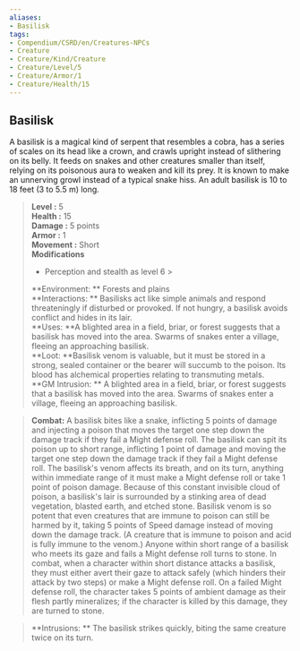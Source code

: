 ```yaml
---
aliases:
- Basilisk
tags:
- Compendium/CSRD/en/Creatures-NPCs
- Creature
- Creature/Kind/Creature
- Creature/Level/5
- Creature/Armor/1
- Creature/Health/15
---
```


  
## Basilisk  
A basilisk is a magical kind of serpent that resembles a cobra, has a series of scales on its head like a crown, and crawls upright instead of slithering on its belly. It feeds on snakes and other creatures smaller than itself, relying on its poisonous aura to weaken and kill its prey. It is known to make an unnerving growl instead of a typical snake hiss. An adult basilisk is 10 to 18 feet (3 to 5.5 m) long.  

  
> **Level :** 5  
> **Health :** 15  
> **Damage :** 5 points  
> **Armor :** 1  
> **Movement :** Short  
> **Modifications**  
>- Perception and stealth as level 6 >
>  
> **Environment: ** Forests and plains  
> **Interactions: ** Basilisks act like simple animals and respond threateningly if disturbed or provoked. If not hungry, a basilisk avoids conflict and hides in its lair.  
> **Uses: **A blighted area in a field, briar, or forest suggests that a basilisk has moved into the area. Swarms of snakes enter a village, fleeing an approaching basilisk.  
> **Loot: **Basilisk venom is valuable, but it must be stored in a strong, sealed container or the bearer will succumb to the poison. Its blood has alchemical properties relating to transmuting metals.  
> **GM Intrusion: ** A blighted area in a field, briar, or forest suggests that a basilisk has moved into the area. Swarms of snakes enter a village, fleeing an approaching basilisk.  

> **Combat:** 
> A basilisk bites like a snake, inflicting 5 points of damage and injecting a poison that moves the target one step down the damage track if they fail a Might defense roll. 
The basilisk can spit its poison up to short range, inflicting 1 point of damage and moving the target one step down the damage track if they fail a Might defense roll. 
The basilisk's venom affects its breath, and on its turn, anything within immediate range of it must make a Might defense roll or take 1 point of poison damage. Because of this constant invisible cloud of poison, a basilisk's lair is surrounded by a stinking area of dead vegetation, blasted earth, and etched stone. 
Basilisk venom is so potent that even creatures that are immune to poison can still be harmed by it, taking 5 points of Speed damage instead of moving down the damage track. (A creature that is immune to poison and acid is fully immune to the venom.) 
Anyone within short range of a basilisk who meets its gaze and fails a Might defense roll turns to stone. In combat, when a character within short distance attacks a basilisk, they must either avert their gaze to attack safely (which hinders their attack by two steps) or make a Might defense roll. On a failed Might defense roll, the character takes 5 points of ambient damage as their flesh partly mineralizes; if the character is killed by this damage, they are turned to stone.  
  

> **Intrusions: ** 
> The basilisk strikes quickly, biting the same creature twice on its turn.  
